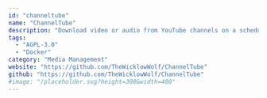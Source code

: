 ```yaml
---
id: "channeltube"
name: "ChannelTube"
description: "Download video or audio from YouTube channels on a schedule via yt-dlp."
tags:
  - "AGPL-3.0"
  - "Docker"
category: "Media Management"
website: "https://github.com/TheWicklowWolf/ChannelTube"
github: "https://github.com/TheWicklowWolf/ChannelTube"
#image: "/placeholder.svg?height=300&width=400"
---
```


